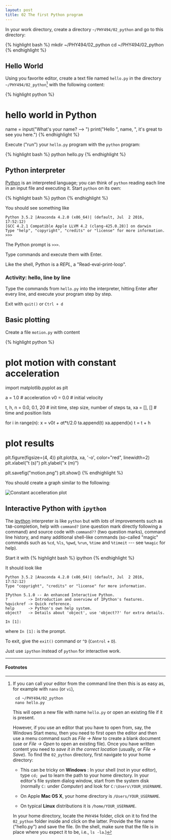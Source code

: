 ```yaml
---
layout: post
title: 02 The first Python program
---
```


In your work directory, create a directory `~/PHY494/02_python` and go
to this directory:

{% highlight bash %}
mkdir ~/PHY494/02_python
cd ~/PHY494/02_python
{% endhighlight %}

## Hello World ##

Using you favorite editor, create a text file named `hello.py` in the
directory `~/PHY494/02_python`[^1] with the
following content:

{% highlight python %}
# hello world in Python

name = input("What's your name? --> ")
print("Hello ", name, ", it's great to see you here.")
{% endhighlight %}

Execute ("run") your `hello.py` program with the `python` program:

{% highlight bash %}
python hello.py
{% endhighlight %}

## Python interpreter ##

[Python](https://www.python.org/) is an interpreted language; you can
think of `python` reading each line in an input file and executing
it. Start `python` on its own:

{% highlight bash %}
python
{% endhighlight %}

You should see something like

~~~~~
Python 3.5.2 |Anaconda 4.2.0 (x86_64)| (default, Jul  2 2016, 17:52:12)
[GCC 4.2.1 Compatible Apple LLVM 4.2 (clang-425.0.28)] on darwin
Type "help", "copyright", "credits" or "license" for more information.
>>>
~~~~~

The Python prompt is `>>>`.

Type commands and execute them with Enter.

Like the shell, Python is a *REPL*, a "Read-eval-print-loop".

### Activity: hello, line by line ###

Type the commands from `hello.py` into the interpreter, hitting Enter
after every line, and execute your program step by step.

Exit with `quit()` or `Ctrl + d`

## Basic plotting ##

Create a file `motion.py` with content

{% highlight python %}
# plot motion with constant acceleration

import matplotlib.pyplot as plt

a = 1.0    # acceleration
v0 = 0.0   # initial velocity

t, h, n = 0.0, 0.1, 20    # init time, step size, number of steps
ta, xa = [], []           # time and position lists

for i in range(n):
    x = v0*t + a*t*t/2.0
    ta.append(t)
    xa.append(x)
    t = t + h

# plot results
plt.figure(figsize=(4, 4))
plt.plot(ta, xa, '-o', color="red", linewidth=2)
plt.xlabel("t (s)")
plt.ylabel("x (m)")

plt.savefig("motion.png")
plt.show()
{% endhighlight %}

You should create a graph similar to the following:

![Constant accelleration plot]({{site.baseurl}}/{{site.figs}}/motion.png)

## Interactive Python with `ipython` ##

The [ipython](http://ipython.org) interpreter is like `python` but with
*lots* of improvements such as `TAB`-completion, help with `command?`
(one question mark directly following a command) and source code with
`command??` (two question marks), command line history, and many
additional shell-like commands (so-called "magic" commands such as
`%cd`, `%ls`, `%pwd`, `%run`, `%time` and `%timeit` --- see `%magic`
for help).

Start it with
{% highlight bash %}
ipython
{% endhighlight %}

It should look like

~~~~~
Python 3.5.2 |Anaconda 4.2.0 (x86_64)| (default, Jul  2 2016, 17:52:12)
Type "copyright", "credits" or "license" for more information.

IPython 5.1.0 -- An enhanced Interactive Python.
?         -> Introduction and overview of IPython's features.
%quickref -> Quick reference.
help      -> Python's own help system.
object?   -> Details about 'object', use 'object??' for extra details.

In [1]:
~~~~~

where `In [1]:` is the prompt.

To exit, give the `exit()` command or `^D` (`Control` + `D`).

Just use `ipython` instead of `python` for interactive work.


------------------------------------------------------------

#### Footnotes ####

[^1]:

    If you can call your editor from the command line then this is as
    easy as, for example with `nano` (or `vi`),

         cd ~/PHY494/02_python
	     nano hello.py

    This will open a new file with name `hello.py` or open an existing
    file if it is present.

    However, if you use an editor that you have to open from, say, the
    Windows Start menu, then you need to first open the editor and
    then use a menu command such as *File → New* to create a blank
    document (use or *File → Open* to open an existing file). Once you
    have written content you need to *save it in the correct location*
    (usually, or *File → Save*). To find the `02_python` directory,
    first navigate to your home directory:

	* This can be tricky on **Windows** : In your shell (not in your
      editor), type `cd; pwd` to learn the path to your home
      directory. In your editor's file system dialog window, start
      from the system disk (normally `C:` under *Computer*) and look
      for `C:\Users\YOUR_USERNAME`.

	* On Apple **Mac OS X**, your home directory is
      `/Users/YOUR_USERNAME`.

	* On typical **Linux** distributions it is `/home/YOUR_USERNAME`.
	
    In your home directory, locate the `PHY494` folder, click on it to
    find the `02_python` folder inside and click on the
    latter. Provide the file name ("hello.py") and save the file. (In
    the shell, make sure that the file is in place where you expect it
    to be, i.e., `ls -la`.)
    
